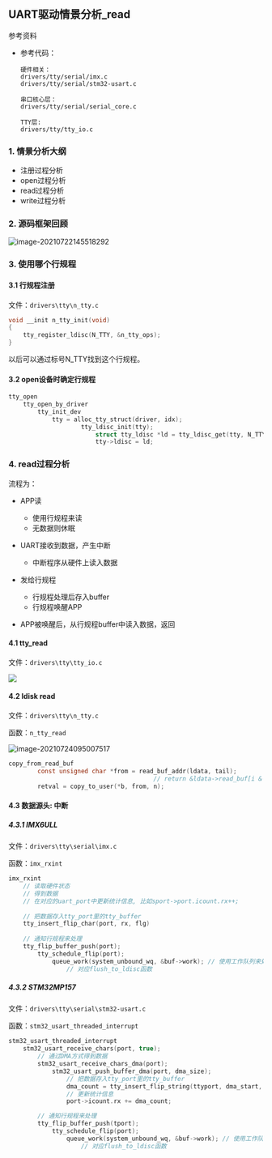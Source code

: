 ## UART驱动情景分析_read

参考资料

* 参考代码：

  ```shell
  硬件相关：
  drivers/tty/serial/imx.c
  drivers/tty/serial/stm32-usart.c
  
  串口核心层：
  drivers/tty/serial/serial_core.c
  
  TTY层:
  drivers/tty/tty_io.c
  ```

  


### 1. 情景分析大纲

* 注册过程分析
* open过程分析
* read过程分析
* write过程分析



### 2. 源码框架回顾

![image-20210722145518292](pic/09_UART/24_tty_driver_level_2.png)



### 3. 使用哪个行规程

#### 3.1 行规程注册

文件：`drivers\tty\n_tty.c`

```c
void __init n_tty_init(void)
{
	tty_register_ldisc(N_TTY, &n_tty_ops);
}
```

以后可以通过标号N_TTY找到这个行规程。



#### 3.2 open设备时确定行规程

```c
tty_open
    tty_open_by_driver
    	tty_init_dev
    		tty = alloc_tty_struct(driver, idx);
					tty_ldisc_init(tty);
						struct tty_ldisc *ld = tty_ldisc_get(tty, N_TTY);
						tty->ldisc = ld;
```



### 4. read过程分析

流程为：

* APP读

  * 使用行规程来读
  * 无数据则休眠

  

* UART接收到数据，产生中断

  * 中断程序从硬件上读入数据
* 发给行规程
  * 行规程处理后存入buffer
  * 行规程唤醒APP
  
  
  
* APP被唤醒后，从行规程buffer中读入数据，返回
  
  



#### 4.1 tty_read

文件：`drivers\tty\tty_io.c`

![](pic/09_UART/26_tty_read.png)





#### 4.2 ldisk read

文件：`drivers\tty\n_tty.c`

函数：`n_tty_read` 

![image-20210724095007517](pic/09_UART/27_ldisc_read.png)



```c
copy_from_read_buf
		const unsigned char *from = read_buf_addr(ldata, tail);
										// return &ldata->read_buf[i & (N_TTY_BUF_SIZE - 1)];
		retval = copy_to_user(*b, from, n);
```



#### 4.3 数据源头: 中断

##### 4.3.1 IMX6ULL
文件：`drivers\tty\serial\imx.c`

函数：`imx_rxint`

```c
imx_rxint
    // 读取硬件状态
    // 得到数据
    // 在对应的uart_port中更新统计信息, 比如sport->port.icount.rx++;
    
    // 把数据存入tty_port里的tty_buffer
    tty_insert_flip_char(port, rx, flg)
    
    // 通知行规程来处理
    tty_flip_buffer_push(port);
    	tty_schedule_flip(port);
			queue_work(system_unbound_wq, &buf->work); // 使用工作队列来处理
				// 对应flush_to_ldisc函数
```



##### 4.3.2 STM32MP157
  文件：`drivers\tty\serial\stm32-usart.c`

  函数：`stm32_usart_threaded_interrupt`

```c
stm32_usart_threaded_interrupt
    stm32_usart_receive_chars(port, true);
		// 通过DMA方式得到数据
		stm32_usart_receive_chars_dma(port);
			stm32_usart_push_buffer_dma(port, dma_size);
				// 把数据存入tty_port里的tty_buffer
				dma_count = tty_insert_flip_string(ttyport, dma_start, dma_size);
				// 更新统计信息
				port->icount.rx += dma_count;

		// 通知行规程来处理
		tty_flip_buffer_push(tport);
            tty_schedule_flip(port);
                queue_work(system_unbound_wq, &buf->work); // 使用工作队列来处理
                    // 对应flush_to_ldisc函数
```



